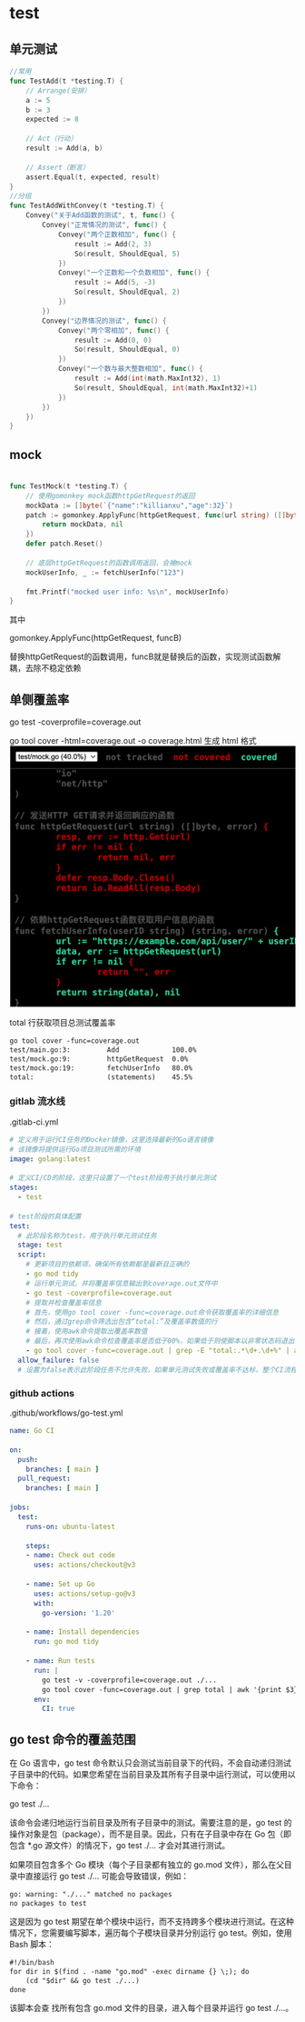 # test
## 单元测试
```go
//常用
func TestAdd(t *testing.T) {
	// Arrange(安排）
	a := 5
	b := 3
	expected := 8

	// Act（行动）
	result := Add(a, b)

	// Assert（断言）
	assert.Equal(t, expected, result)
}
//分组
func TestAddWithConvey(t *testing.T) {
	Convey("关于Add函数的测试", t, func() {
		Convey("正常情况的测试", func() {
			Convey("两个正数相加", func() {
				result := Add(2, 3)
				So(result, ShouldEqual, 5)
			})
			Convey("一个正数和一个负数相加", func() {
				result := Add(5, -3)
				So(result, ShouldEqual, 2)
			})
		})
		Convey("边界情况的测试", func() {
			Convey("两个零相加", func() {
				result := Add(0, 0)
				So(result, ShouldEqual, 0)
			})
			Convey("一个数与最大整数相加", func() {
				result := Add(int(math.MaxInt32), 1)
				So(result, ShouldEqual, int(math.MaxInt32)+1)
			})
		})
	})
}
```
## mock
```go

func TestMock(t *testing.T) {
	// 使用gomonkey mock函数httpGetRequest的返回
	mockData := []byte(`{"name":"killianxu","age":32}`)
	patch := gomonkey.ApplyFunc(httpGetRequest, func(url string) ([]byte, error) {
		return mockData, nil
	})
	defer patch.Reset()

	// 底层httpGetRequest的函数调用返回，会被mock
	mockUserInfo, _ := fetchUserInfo("123")

	fmt.Printf("mocked user info: %s\n", mockUserInfo)
}
```
其中

gomonkey.ApplyFunc(httpGetRequest, funcB)

替换httpGetRequest的函数调用，funcB就是替换后的函数，实现测试函数解耦，去除不稳定依赖

## 单侧覆盖率
go test -coverprofile=coverage.out

go tool cover -html=coverage.out -o coverage.html 生成 html 格式
![img.png](img.png)

total 行获取项目总测试覆盖率
```
go tool cover -func=coverage.out
test/main.go:3:         Add             100.0%
test/mock.go:9:         httpGetRequest  0.0%
test/mock.go:19:        fetchUserInfo   80.0%
total:                  (statements)    45.5%
```

### gitlab  流水线
.gitlab-ci.yml
```yaml
# 定义用于运行CI任务的Docker镜像，这里选择最新的Go语言镜像
# 该镜像将提供运行Go项目测试所需的环境
image: golang:latest  

# 定义CI/CD的阶段，这里只设置了一个test阶段用于执行单元测试
stages:  
  - test  

# test阶段的具体配置
test:  
  # 此阶段名称为test，用于执行单元测试任务
  stage: test  
  script:  
    # 更新项目的依赖项，确保所有依赖都是最新且正确的
    - go mod tidy  
    # 运行单元测试，并将覆盖率信息输出到coverage.out文件中
    - go test -coverprofile=coverage.out  
    # 提取并检查覆盖率信息
    # 首先，使用go tool cover -func=coverage.out命令获取覆盖率的详细信息
    # 然后，通过grep命令筛选出包含“total:”及覆盖率数值的行
    # 接着，使用awk命令提取出覆盖率数值
    # 最后，再次使用awk命令检查覆盖率是否低于80%，如果低于则使脚本以非零状态码退出，导致CI任务失败
    - go tool cover -func=coverage.out | grep -E "total:.*\d+.\d+%" | awk '{print $3}' | awk -F '%' '{if ($1 < 80) {exit 1}}'  
  allow_failure: false  
  # 设置为false表示此阶段任务不允许失败，如果单元测试失败或覆盖率不达标，整个CI流程将失败

```

### github actions
.github/workflows/go-test.yml
```yaml
name: Go CI

on:
  push:
    branches: [ main ]
  pull_request:
    branches: [ main ]

jobs:
  test:
    runs-on: ubuntu-latest

    steps:
    - name: Check out code
      uses: actions/checkout@v3

    - name: Set up Go
      uses: actions/setup-go@v3
      with:
        go-version: '1.20'

    - name: Install dependencies
      run: go mod tidy

    - name: Run tests
      run: |
        go test -v -coverprofile=coverage.out ./...
        go tool cover -func=coverage.out | grep total | awk '{print $3}' | awk -F'%' '{if ($1 < 80) {exit 1}}'
      env:
        CI: true

```

## go test  命令的覆盖范围
在 Go 语言中，go test 命令默认只会测试当前目录下的代码，不会自动递归测试子目录中的代码。如果您希望在当前目录及其所有子目录中运行测试，可以使用以下命令：

go test ./...

该命令会递归地运行当前目录及所有子目录中的测试。需要注意的是，go test 的操作对象是包（package），而不是目录。因此，只有在子目录中存在 Go 包（即包含 *.go 源文件）的情况下，go test ./... 才会对其进行测试。

如果项目包含多个 Go 模块（每个子目录都有独立的 go.mod 文件），那么在父目录中直接运行 go test ./... 可能会导致错误，例如：

```
go: warning: "./..." matched no packages
no packages to test
```
这是因为 go test 期望在单个模块中运行，而不支持跨多个模块进行测试。在这种情况下，您需要编写脚本，遍历每个子模块目录并分别运行 go test。例如，使用 Bash 脚本：

```shell
#!/bin/bash
for dir in $(find . -name "go.mod" -exec dirname {} \;); do
    (cd "$dir" && go test ./...)
done

```
该脚本会查 找所有包含 go.mod 文件的目录，进入每个目录并运行 go test ./...。
